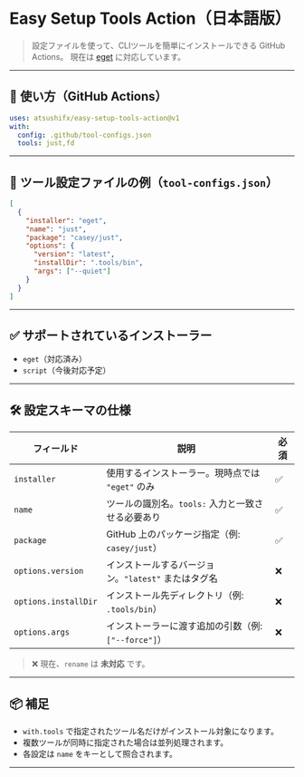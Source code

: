 # Easy Setup Tools Action（日本語版）

> 設定ファイルを使って、CLIツールを簡単にインストールできる GitHub Actions。
> 現在は [eget](https://github.com/zyedidia/eget) に対応しています。

---

## 🚀 使い方（GitHub Actions）

```yaml
uses: atsushifx/easy-setup-tools-action@v1
with:
  config: .github/tool-configs.json
  tools: just,fd
```

---

## 📂 ツール設定ファイルの例（`tool-configs.json`）

```json
[
  {
    "installer": "eget",
    "name": "just",
    "package": "casey/just",
    "options": {
      "version": "latest",
      "installDir": ".tools/bin",
      "args": ["--quiet"]
    }
  }
]
```

---

## ✅ サポートされているインストーラー

- `eget`（対応済み）
- `script`（今後対応予定）

---

## 🛠 設定スキーマの仕様

| フィールド           | 説明                                                | 必須 |
| -------------------- | --------------------------------------------------- | ---- |
| `installer`          | 使用するインストーラー。現時点では `"eget"` のみ    | ✅   |
| `name`               | ツールの識別名。`tools:` 入力と一致させる必要あり   | ✅   |
| `package`            | GitHub 上のパッケージ指定（例: `casey/just`）       | ✅   |
| `options.version`    | インストールするバージョン。`"latest"` またはタグ名 | ❌   |
| `options.installDir` | インストール先ディレクトリ（例: `.tools/bin`）      | ❌   |
| `options.args`       | インストーラーに渡す追加の引数（例: `["--force"]`） | ❌   |

> ❌ 現在、`rename` は **未対応** です。

---

## 📦 補足

- `with.tools` で指定されたツール名だけがインストール対象になります。
- 複数ツールが同時に指定された場合は並列処理されます。
- 各設定は `name` をキーとして照合されます。

---
